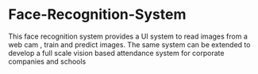 # Face-Recognition-System
This face recognition system provides a UI system  to read images from a web cam , train and predict images. The same system can be extended to develop a full scale vision based attendance system for corporate companies and schools 

